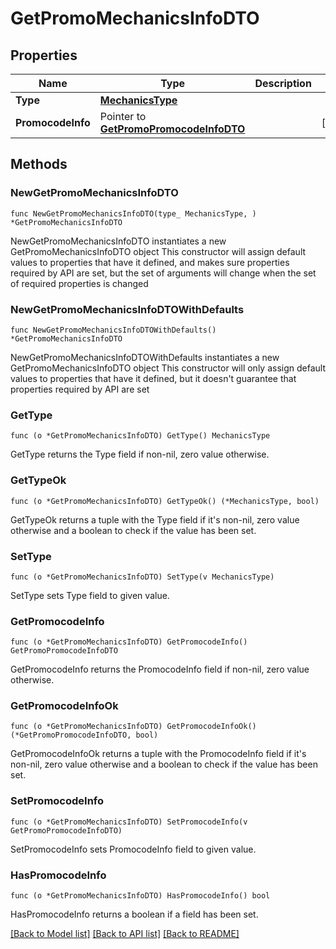 # GetPromoMechanicsInfoDTO

## Properties

Name | Type | Description | Notes
------------ | ------------- | ------------- | -------------
**Type** | [**MechanicsType**](MechanicsType.md) |  | 
**PromocodeInfo** | Pointer to [**GetPromoPromocodeInfoDTO**](GetPromoPromocodeInfoDTO.md) |  | [optional] 

## Methods

### NewGetPromoMechanicsInfoDTO

`func NewGetPromoMechanicsInfoDTO(type_ MechanicsType, ) *GetPromoMechanicsInfoDTO`

NewGetPromoMechanicsInfoDTO instantiates a new GetPromoMechanicsInfoDTO object
This constructor will assign default values to properties that have it defined,
and makes sure properties required by API are set, but the set of arguments
will change when the set of required properties is changed

### NewGetPromoMechanicsInfoDTOWithDefaults

`func NewGetPromoMechanicsInfoDTOWithDefaults() *GetPromoMechanicsInfoDTO`

NewGetPromoMechanicsInfoDTOWithDefaults instantiates a new GetPromoMechanicsInfoDTO object
This constructor will only assign default values to properties that have it defined,
but it doesn't guarantee that properties required by API are set

### GetType

`func (o *GetPromoMechanicsInfoDTO) GetType() MechanicsType`

GetType returns the Type field if non-nil, zero value otherwise.

### GetTypeOk

`func (o *GetPromoMechanicsInfoDTO) GetTypeOk() (*MechanicsType, bool)`

GetTypeOk returns a tuple with the Type field if it's non-nil, zero value otherwise
and a boolean to check if the value has been set.

### SetType

`func (o *GetPromoMechanicsInfoDTO) SetType(v MechanicsType)`

SetType sets Type field to given value.


### GetPromocodeInfo

`func (o *GetPromoMechanicsInfoDTO) GetPromocodeInfo() GetPromoPromocodeInfoDTO`

GetPromocodeInfo returns the PromocodeInfo field if non-nil, zero value otherwise.

### GetPromocodeInfoOk

`func (o *GetPromoMechanicsInfoDTO) GetPromocodeInfoOk() (*GetPromoPromocodeInfoDTO, bool)`

GetPromocodeInfoOk returns a tuple with the PromocodeInfo field if it's non-nil, zero value otherwise
and a boolean to check if the value has been set.

### SetPromocodeInfo

`func (o *GetPromoMechanicsInfoDTO) SetPromocodeInfo(v GetPromoPromocodeInfoDTO)`

SetPromocodeInfo sets PromocodeInfo field to given value.

### HasPromocodeInfo

`func (o *GetPromoMechanicsInfoDTO) HasPromocodeInfo() bool`

HasPromocodeInfo returns a boolean if a field has been set.


[[Back to Model list]](../README.md#documentation-for-models) [[Back to API list]](../README.md#documentation-for-api-endpoints) [[Back to README]](../README.md)



